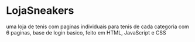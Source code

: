 # LojaSneakers
uma loja de tenis
com paginas individuais para tenis de cada categoria
com 6 paginas, base de login basico, feito em HTML, JavaScript e CSS
